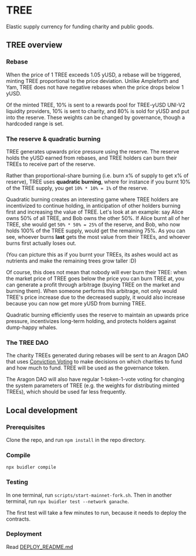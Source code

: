 # TREE

Elastic supply currency for funding charity and public goods.

## TREE overview

### Rebase

When the price of 1 TREE exceeds 1.05 yUSD, a rebase will be triggered, minting TREE proportional to the price deviation. Unlike Ampleforth and Yam, TREE does not have negative rebases when the price drops below 1 yUSD.

Of the minted TREE, 10% is sent to a rewards pool for TREE-yUSD UNI-V2 liquidity providers, 10% is sent to charity, and 80% is sold for yUSD and put into the reserve. These weights can be changed by governance, though a hardcoded range is set.

### The reserve & quadratic burning

TREE generates upwards price pressure using the reserve. The reserve holds the yUSD earned from rebases, and TREE holders can burn their TREEs to receive part of the reserve.

Rather than proportional-share burning (i.e. burn x% of supply to get x% of reserve), TREE uses **quadratic burning**, where for instance if you burnt 10% of the TREE supply, you get `10% * 10% = 1%` of the reserve.

Quadratic burning creates an interesting game where TREE holders are incentivized to continue holding, in anticipation of other holders burning first and increasing the value of TREE. Let's look at an example: say Alice owns 50% of all TREE, and Bob owns the other 50%. If Alice burnt all of her TREE, she would get `50% * 50% = 25%` of the reserve, and Bob, who now holds 100% of the TREE supply, would get the remaining 75%. As you can see, whoever burns **last** gets the most value from their TREEs, and whoever burns first actually loses out.

(You can picture this as if you burnt your TREEs, its ashes would act as nutrients and make the remaining trees grow taller :D)

Of course, this does not mean that nobody will ever burn their TREE: when the market price of TREE goes below the price you can burn TREE at, you can generate a profit through arbitrage (buying TREE on the market and burning them). When someone performs this arbitrage, not only would TREE's price increase due to the decreased supply, it would also increase because you can now get more yUSD from burning TREE.

Quadratic burning efficiently uses the reserve to maintain an upwards price pressure, incentivizes long-term holding, and protects holders against dump-happy whales.

### The TREE DAO

The charity TREEs generated during rebases will be sent to an Aragon DAO that uses [Conviction Voting](https://medium.com/giveth/conviction-voting-a-novel-continuous-decision-making-alternative-to-governance-aa746cfb9475) to make decisions on which charities to fund and how much to fund. TREE will be used as the governance token.

The Aragon DAO will also have regular 1-token-1-vote voting for changing the system parameters of TREE (e.g. the weights for distributing minted TREEs), which should be used far less frequently.

## Local development

### Prerequisites

Clone the repo, and run `npm install` in the repo directory.

### Compile

`npx buidler compile`

### Testing

In one terminal, run `scripts/start-mainnet-fork.sh`. Then in another terminal, run `npx buidler test --network ganache`.

The first test will take a few minutes to run, because it needs to deploy the contracts.

### Deployment

Read [DEPLOY_README.md](DEPLOY_README.md)
